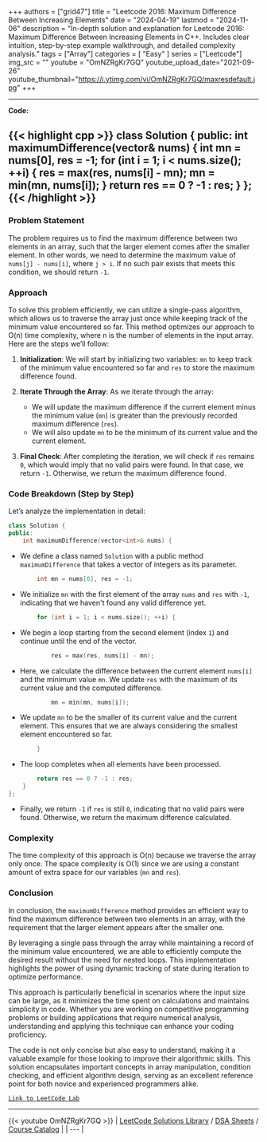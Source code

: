 
+++
authors = ["grid47"]
title = "Leetcode 2016: Maximum Difference Between Increasing Elements"
date = "2024-04-19"
lastmod = "2024-11-06"
description = "In-depth solution and explanation for Leetcode 2016: Maximum Difference Between Increasing Elements in C++. Includes clear intuition, step-by-step example walkthrough, and detailed complexity analysis."
tags = ["Array"]
categories = [
    "Easy"
]
series = ["Leetcode"]
img_src = ""
youtube = "OmNZRgKr7GQ"
youtube_upload_date="2021-09-26"
youtube_thumbnail="https://i.ytimg.com/vi/OmNZRgKr7GQ/maxresdefault.jpg"
+++



---
**Code:**

{{< highlight cpp >}}
class Solution {
public:
    int maximumDifference(vector<int>& nums) {
        int mn = nums[0], res = -1;
        for (int i = 1; i < nums.size(); ++i) {
            res = max(res, nums[i] - mn);
            mn = min(mn, nums[i]);
        }
        return res == 0 ? -1 : res;
    }
};
{{< /highlight >}}
---

### Problem Statement

The problem requires us to find the maximum difference between two elements in an array, such that the larger element comes after the smaller element. In other words, we need to determine the maximum value of `nums[j] - nums[i]`, where `j > i`. If no such pair exists that meets this condition, we should return `-1`. 

### Approach

To solve this problem efficiently, we can utilize a single-pass algorithm, which allows us to traverse the array just once while keeping track of the minimum value encountered so far. This method optimizes our approach to O(n) time complexity, where n is the number of elements in the input array. Here are the steps we’ll follow:

1. **Initialization**: We will start by initializing two variables: `mn` to keep track of the minimum value encountered so far and `res` to store the maximum difference found.

2. **Iterate Through the Array**: As we iterate through the array:
   - We will update the maximum difference if the current element minus the minimum value (`mn`) is greater than the previously recorded maximum difference (`res`).
   - We will also update `mn` to be the minimum of its current value and the current element.

3. **Final Check**: After completing the iteration, we will check if `res` remains `0`, which would imply that no valid pairs were found. In that case, we return `-1`. Otherwise, we return the maximum difference found.

### Code Breakdown (Step by Step)

Let’s analyze the implementation in detail:

```cpp
class Solution {
public:
    int maximumDifference(vector<int>& nums) {
```
- We define a class named `Solution` with a public method `maximumDifference` that takes a vector of integers as its parameter.

```cpp
        int mn = nums[0], res = -1;
```
- We initialize `mn` with the first element of the array `nums` and `res` with `-1`, indicating that we haven't found any valid difference yet.

```cpp
        for (int i = 1; i < nums.size(); ++i) {
```
- We begin a loop starting from the second element (index `1`) and continue until the end of the vector.

```cpp
            res = max(res, nums[i] - mn);
```
- Here, we calculate the difference between the current element `nums[i]` and the minimum value `mn`. We update `res` with the maximum of its current value and the computed difference.

```cpp
            mn = min(mn, nums[i]);
```
- We update `mn` to be the smaller of its current value and the current element. This ensures that we are always considering the smallest element encountered so far.

```cpp
        }
```
- The loop completes when all elements have been processed.

```cpp
        return res == 0 ? -1 : res;
    }
};
```
- Finally, we return `-1` if `res` is still `0`, indicating that no valid pairs were found. Otherwise, we return the maximum difference calculated.

### Complexity

The time complexity of this approach is O(n) because we traverse the array only once. The space complexity is O(1) since we are using a constant amount of extra space for our variables (`mn` and `res`).

### Conclusion

In conclusion, the `maximumDifference` method provides an efficient way to find the maximum difference between two elements in an array, with the requirement that the larger element appears after the smaller one. 

By leveraging a single pass through the array while maintaining a record of the minimum value encountered, we are able to efficiently compute the desired result without the need for nested loops. This implementation highlights the power of using dynamic tracking of state during iteration to optimize performance.

This approach is particularly beneficial in scenarios where the input size can be large, as it minimizes the time spent on calculations and maintains simplicity in code. Whether you are working on competitive programming problems or building applications that require numerical analysis, understanding and applying this technique can enhance your coding proficiency.

The code is not only concise but also easy to understand, making it a valuable example for those looking to improve their algorithmic skills. This solution encapsulates important concepts in array manipulation, condition checking, and efficient algorithm design, serving as an excellent reference point for both novice and experienced programmers alike.

[`Link to LeetCode Lab`](https://leetcode.com/problems/maximum-difference-between-increasing-elements/description/)

---
{{< youtube OmNZRgKr7GQ >}}
| [LeetCode Solutions Library](https://grid47.xyz/leetcode/) / [DSA Sheets](https://grid47.xyz/sheets/) / [Course Catalog](https://grid47.xyz/courses/) |
| --- |
